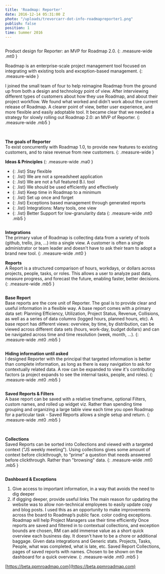 ```yaml
---
title: 'Roadmap: Reporter'
date: 2016-12-14 05:31:00 Z
photo: "/uploads/trevorcarr-dot-info-roadmapreporter1.png"
publish: false
position: 1
time: Summer 2016
---
```


<img ix-path="trevorcarr-dot-info-roadmapreporter1.png"
     sizes="100vw" />

Product design for Reporter: an MVP for Roadmap 2.0.
{: .measure-wide .mt0 }

Roadmap is an <span class="nobreak">enterprise-scale</span> project management tool focused on integrating with existing tools and <span class="nobreak">exception-based</span> management.
{: .measure-wide }

I joined the small team of four to help reimagine Roadmap from the ground up from both a design and technology point of view. After interviewing different types of customers about how they use Roadmap, and about their project workflow. We found what worked and didn't work about the current release of Roadmap. A clearer point of view, better user experience, and more flexible and easily adoptable tool. It became clear that we needed a strategy for slowly rolling out Roadmap 2.0: an MVP of Reporter.
{: .measure-wide .mb5 }

<img ix-path="trevorcarr-dot-info-roadmapreporter2.png"
     sizes="100vw" />
<img ix-path="trevorcarr-dot-info-roadmapreporter4.png"
     sizes="100vw" />

**The goals of Reporter**
<br>
To exist concurrently with Roadmap 1.0, to provide new features to existing customers, and to raise revenue from new customers.
{: .measure-wide }

**Ideas & Principles**
{: .measure-wide .ma0 }
- {: .list} Stay flexible
- {: .list} We are not a spreadsheet application
- {: .list} We are not a full featured B.I. tool
- {: .list} We should be used efficiently and effectively
- {: .list} Keep time in Roadmap to a minimum
- {: .list} Set up once and forget
- {: .list} Exceptions based management through generated reports
- {: .list} Integrations: Many tools, one view
- {: .list} Better Support for low-granularity data
{: .measure-wide .mt0 .mb5 }

<img ix-path="trevorcarr-dot-info-roadmapreporter3.png"
     sizes="100vw" />

**Integrations**
<br>
The primary value of Roadmap is collecting data from a variety of tools (github, trello, jira, ...) into a single view. A customer is often a single administrator or team leader and doesn't have to ask their team to adopt a brand new tool.
{: .measure-wide .mt0 }

**Reports**
<br>
A Report is a structured comparison of hours, workdays, or dollars across projects, people, tasks, or roles. This allows a user to analyze past data, measure progress, and forecast the future, enabling faster, better decisions.
{: .measure-wide .mb5 }

<img ix-path="trevorcarr-dot-info-roadmapreporter5.png"
     sizes="100vw" />

**Base Report**
<br>
Base reports are the core unit of Reporter. The goal is to provide clear and useful information in a flexible way. A base report comes with a primary data set: Planning Efficiency, Utilization, Project Status, Revenue, Collisions, as well as a series of data columns (logged hours, planned hours, etc). A base report has different views: overview, by time, by distribution, can be viewed across different data sets (hours, work-day, budget dollars) and can be navigated across time and time resolution (week, month, ...).
{: .measure-wide .mt0 .mb5 }

<img ix-path="trevorcarr-dot-info-roadmapreporter6.png"
     sizes="100vw" />

**Hiding information until asked**
<br>
I designed Reporter with the principal that targeted information is better than complete information, as long as there is easy navigation to ask for contextually related data. A row can be expanded to view it's contributing factors (a project expands to see the internal tasks, people, and roles).
{: .measure-wide .mt0 .mb5 }

<img ix-path="trevorcarr-dot-info-roadmapreporter7.png"
     sizes="100vw" />

**Saved Reports & Filters**
<br>
A base report can be saved with a relative timeframe, optional Filters, custom names, and rolled up widget viz.  Rather than spending time grouping and organizing a large table view each time you open Roadmap for a particular task - Saved Reports allows a single setup and return.
{: .measure-wide .mt0 .mb5 }

<img ix-path="trevorcarr-dot-info-roadmapreporter8.png"
     sizes="100vw" />
<img ix-path="trevorcarr-dot-info-roadmapreporter9.png"
    sizes="100vw" />
<img ix-path="trevorcarr-dot-info-roadmapreporter10.png"
     sizes="100vw" />

**Collections**
<br>
Saved Reports can be sorted into Collections and viewed with a targeted context ("JS weekly meeting"). Using collections gives some amount of context before clickthrough, to “prime” a question that needs answered before clickthrough. Rather than "browsing" data.
{: .measure-wide .mt0 .mb5 }

<img ix-path="trevorcarr-dot-info-roadmapreporter11.png"
     sizes="100vw" />

**Dashboard & Exceptions**
<br>
1.  Give access to important information, in a way that avoids the need to dig deeper
2.  if digging deeper, provide useful links
The main reason for updating the website was to allow non-technical employees to easily update copy and blog posts. I used this as an opportunity to make improvements across the board to Roadmap’s public face.
color coding exceptions. Roadmap will help Project Managers use their time efficiently
Once reports are saved and filtered in to contextual collections, and exception bounds are chosen, RM can add immense value as a short quick overview each business day. It doesn't have to be a chore or additional baggage. Given data integrations and
Generic stats. Projects, Tasks, People, what was completed, what is late, etc. Saved Report Collections, pages of saved reports with names. Chosen to be shown on the dashboard for a quick overview.
{: .measure-wide .mt0 .mb5 }


<span class="link dim out">[https://beta.ppmroadmap.com](https://beta.ppmroadmap.com)</span>

